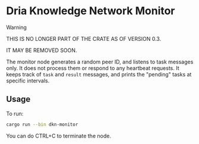# Dria Knowledge Network Monitor

> [!WARNING]
>
> THIS IS NO LONGER PART OF THE CRATE AS OF VERSION 0.3.
>
> IT MAY BE REMOVED SOON.

The monitor node generates a random peer ID, and listens to task messages only. It does not process them or respond to any heartbeat requests. It keeps track of `task` and `result` messages, and prints the "pending" tasks at specific intervals.

## Usage

To run:

```sh
cargo run --bin dkn-monitor
```

You can do CTRL+C to terminate the node.
